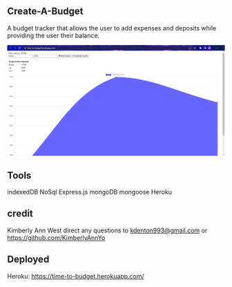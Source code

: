 ## Create-A-Budget
A budget tracker that allows the user to add expenses and deposits while providing the user their balance. 


![alt text](/develop/public/images/Screenshot%20(23).png)

## Tools
indexedDB
NoSql
Express.js
mongoDB
mongoose
Heroku

## credit
Kimberly Ann West
direct any questions to kdenton993@gmail.com or https://github.com/KimberlyAnnYo

## Deployed
Heroku: https://time-to-budget.herokuapp.com/